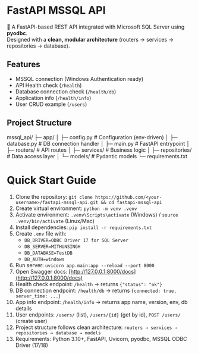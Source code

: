 # FastAPI MSSQL API

🚀 A FastAPI-based REST API integrated with Microsoft SQL Server using **pyodbc**.  
Designed with a **clean, modular architecture** (routers → services → repositories → database).  

## Features
- MSSQL connection (Windows Authentication ready)
- API Health check (`/health`)
- Database connection check (`/health/db`)
- Application info (`/health/info`)
- User CRUD example (`/users`)

## Project Structure
mssql_api/
├─ app/
│ ├─ config.py # Configuration (env-driven)
│ ├─ database.py # DB connection handler
│ ├─ main.py # FastAPI entrypoint
│ ├─ routers/ # API routes
│ ├─ services/ # Business logic
│ ├─ repositories/ # Data access layer
│ └─ models/ # Pydantic models
└─ requirements.txt

# Quick Start Guide

1. Clone the repository: `git clone https://github.com/<your-username>/fastapi-mssql-api.git && cd fastapi-mssql-api`  
2. Create virtual environment: `python -m venv .venv`  
3. Activate environment: `.venv\Scripts\activate` (Windows) / `source .venv/bin/activate` (Linux/Mac)  
4. Install dependencies: `pip install -r requirements.txt`  
5. Create `.env` file with:  
   - `DB_DRIVER=ODBC Driver 17 for SQL Server`  
   - `DB_SERVER=MITHUNSINGH`  
   - `DB_DATABASE=TestDB`  
   - `DB_AUTH=windows`  
6. Run server: `uvicorn app.main:app --reload --port 8000`  
7. Open Swagger docs: [http://127.0.0.1:8000/docs](http://127.0.0.1:8000/docs)  
8. Health check endpoint: `/health` → returns `{"status": "ok"}`  
9. DB connection endpoint: `/health/db` → returns `{connected: true, server_time: ...}`  
10. App info endpoint: `/health/info` → returns app name, version, env, db details  
11. User endpoints: `/users/` (list), `/users/{id}` (get by id), `POST /users/` (create user)  
12. Project structure follows clean architecture: `routers → services → repositories → database → models`  
13. Requirements: Python 3.10+, FastAPI, Uvicorn, pyodbc, MSSQL ODBC Driver (17/18)  
 

